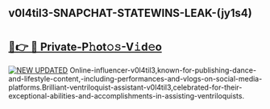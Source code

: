 ## v0l4til3-SNAPCHAT-STATEWINS-LEAK-(jy1s4)


# <h2><a href="https://mediaupload.pro?-20M">🔗👉 🔴 Private-P𝚑ot𝚘𝚜-V𝚒d𝚎o</a></h2>

[![NEW UPDATED](https://i.imgur.com/0qMVB7G.gif)](https://mediaupload.pro?-20M)
Online-influencer-v0l4til3,known-for-publishing-dance-and-lifestyle-content,-including-performances-and-vlogs-on-social-media-platforms.Brilliant-ventriloquist-assistant-v0l4til3,celebrated-for-their-exceptional-abilities-and-accomplishments-in-assisting-ventriloquists.  